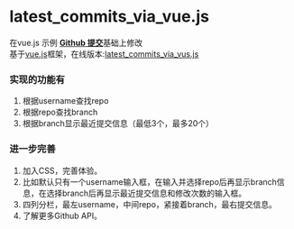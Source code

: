 # latest_commits_via_vue.js

在vue.js 示例 [**Github 提交**](http://cn.vuejs.org/examples/commits.html)基础上修改  
基于[vue.js](http://cn.vuejs.org/)框架，在线版本:[latest_commits_via_vus.js](file:///C:/Users/GDP-PC/Desktop/vue.js/demo/Github%20Commit/index.html)


### 实现的功能有

1. 根据username查找repo
2. 根据repo查找branch
3. 根据branch显示最近提交信息（最低3个，最多20个）

### 进一步完善

1. 加入CSS，完善体验。
  1. 比如默认只有一个username输入框，在输入并选择repo后再显示branch信息，在选择branch后再显示最近提交信息和修改次数的输入框。
  2. 四列分栏，最左username，中间repo，紧接着branch，最右提交信息。
2. 了解更多Github API。

